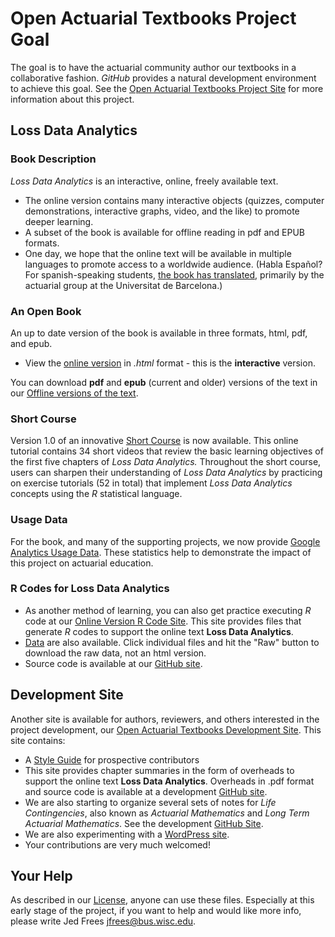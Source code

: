 # Open Actuarial Textbooks Project Goal
The goal is to have the actuarial community author our textbooks in a collaborative fashion. *GitHub* provides a natural development environment to achieve this goal. See the [Open Actuarial Textbooks Project Site](https://sites.google.com/a/wisc.edu/loss-data-analytics/) for more information about this project.

## Loss Data Analytics

### Book Description
*Loss Data Analytics* is an interactive, online, freely available text.
* The online version contains many interactive objects (quizzes, computer demonstrations, interactive graphs, video, and the like) to promote deeper learning.
* A subset of the book is available for offline reading in pdf and EPUB formats.
* One day, we hope that the online text will be available in multiple languages to promote access to a worldwide audience. (Habla Español? For spanish-speaking students, [the book has translated](https://openacttexts.github.io/LDASpanish/), primarily by the actuarial group at the Universitat de Barcelona.)

### An Open Book
An up to date version of the book is available in three formats, html, pdf, and epub.
* View the [online version](https://OpenActTexts.github.io/Loss-Data-Analytics/index.html) in *.html* format - this is the **interactive** version.

You can download **pdf** and **epub** (current and older) versions of the text in our [Offline versions of the text](https://ewfrees.github.io/Loss-Data-Analytics/DownloadOffline.html).


### Short Course
Version 1.0 of an innovative [Short Course](https://openacttexts.github.io/LDACourse1/) is now available. This online tutorial contains 34 short videos that review the basic learning objectives of the first five chapters of *Loss Data Analytics.* Throughout the short course, users can sharpen their understanding of *Loss Data Analytics* by practicing on exercise tutorials (52 in total) that implement *Loss Data Analytics* concepts using the *R* statistical language.

### Usage Data
For the book, and many of the supporting projects, we now provide [Google Analytics Usage Data](https://ewfrees.github.io/Loss-Data-Analytics/GoogleAnalyticsUsage.html). These statistics help to demonstrate the impact of this project on actuarial education.


### R Codes for Loss Data Analytics
* As another method of learning, you can also get practice executing *R* code at our [Online Version R Code Site](https://OpenActTexts.github.io/LDARcode). This site provides files that generate *R* codes to support the online text **Loss Data Analytics**. 
* [Data](https://github.com/OpenActTexts/LDARcode/tree/master/Data) are also available. Click individual files and hit the "Raw" button to download the raw data, not an html version.
* Source code is available at our [GitHub site](https://github.com/OpenActTexts/LDARCode).

## Development Site
Another site is available for authors, reviewers, and others interested in the project development, our [Open Actuarial Textbooks Development Site](https://ewfrees.github.io/). This site contains:

* A [Style Guide](https://ewfrees.github.io/StyleGuideLDA/index.html) for prospective contributors
* This site provides chapter summaries in the form of overheads to support the online text **Loss Data Analytics**. Overheads in .pdf format and source code is available at a development [GitHub site](https://github.com/ewfrees/LossDataAnalyticsOverheads).
* We are also starting to organize several sets of notes for *Life Contingencies*, also known as *Actuarial Mathematics* and *Long Term Actuarial Mathematics*. See the development [GitHub Site](https://openacttextdev.github.io/LifeCon/index.html).
* We are also experimenting with a [WordPress site](http://www.ssc.wisc.edu/~jfrees/loss-data-analytics/).
* Your contributions are very much welcomed!

## Your Help
As described in our [License](https://github.com/OpenActTexts/Loss-Data-Analytics/tree/master/GettingStarted/LICENSE.md), anyone can use these files. Especially at this early stage of the project, if you want to help and would like more info, please write Jed Frees <jfrees@bus.wisc.edu>.

